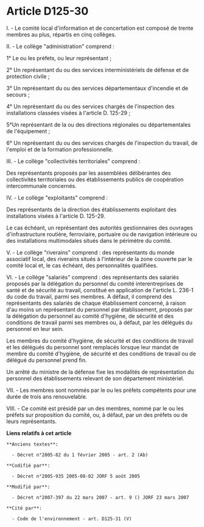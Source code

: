 # Article D125-30

I. - Le comité local d'information et de concertation est composé de trente membres au plus, répartis en cinq collèges.

II. - Le collège "administration" comprend :

1° Le ou les préfets, ou leur représentant ;

2° Un représentant du ou des services interministériels de défense et de protection civile ;

3° Un représentant du ou des services départementaux d'incendie et de secours ;

4° Un représentant du ou des services chargés de l'inspection des installations classées visées à l'article D. 125-29 ;

5°Un représentant de la ou des directions régionales ou départementales de l'équipement ;

6° Un représentant du ou des services chargés de l'inspection du travail, de l'emploi et de la formation professionnelle.

III. - Le collège "collectivités territoriales" comprend :

Des représentants proposés par les assemblées délibérantes des collectivités territoriales ou des établissements publics de
coopération intercommunale concernés.

IV. - Le collège "exploitants" comprend :

Des représentants de la direction des établissements exploitant des installations visées à l'article D. 125-29.

Le cas échéant, un représentant des autorités gestionnaires des ouvrages d'infrastructure routière, ferroviaire, portuaire ou
de navigation intérieure ou des installations multimodales situés dans le périmètre du comité.

V. - Le collège "riverains" comprend : des représentants du monde associatif local, des riverains situés à l'intérieur de la
zone couverte par le comité local et, le cas échéant, des personnalités qualifiées.

VI. - Le collège "salariés" comprend : des représentants des salariés proposés par la délégation du personnel du comité
interentreprises de santé et de sécurité au travail, constitué en application de l'article L. 236-1 du code du travail, parmi
ses membres. A défaut, il comprend des représentants des salariés de chaque établissement concerné, à raison d'au moins un
représentant du personnel par établissement, proposés par la délégation du personnel au comité d'hygiène, de sécurité et des
conditions de travail parmi ses membres ou, à défaut, par les délégués du personnel en leur sein.

Les membres du comité d'hygiène, de sécurité et des conditions de travail et les délégués du personnel sont remplacés lorsque
leur mandat de membre du comité d'hygiène, de sécurité et des conditions de travail ou de délégué du personnel prend fin.

Un arrêté du ministre de la défense fixe les modalités de représentation du personnel des établissements relevant de son
département ministériel.

VII. - Les membres sont nommés par le ou les préfets compétents pour une durée de trois ans renouvelable.

VIII. - Ce comité est présidé par un des membres, nommé par le ou les préfets sur proposition du comité, ou, à défaut, par un
des préfets ou de leurs représentants.

**Liens relatifs à cet article**

	**Anciens textes**:

	  - Décret n°2005-82 du 1 février 2005 - art. 2 (Ab)

	**Codifié par**:

	  - Décret n°2005-935 2005-08-02 JORF 5 août 2005

	**Modifié par**:

	  - Décret n°2007-397 du 22 mars 2007 - art. 9 () JORF 23 mars 2007

	**Cité par**:

	  - Code de l'environnement - art. D125-31 (V)
